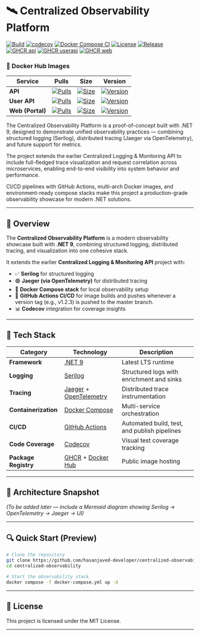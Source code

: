 # 🛰️ Centralized Observability Platform

[![Build](https://github.com/hasanjaved-developer/CentralizedObservability/actions/workflows/dotnet-tests.yml/badge.svg?branch=master)](https://github.com/hasanjaved-developer/CentralizedObservability/actions/workflows/dotnet-tests.yml)
[![codecov](https://codecov.io/gh/hasanjaved-developer/CentralizedObservability/branch/master/graph/badge.svg)](https://codecov.io/gh/hasanjaved-developer/CentralizedObservability)
[![Docker Compose CI](https://github.com/hasanjaved-developer/CentralizedObservability/actions/workflows/docker-compose-ci.yml/badge.svg)](https://github.com/hasanjaved-developer/CentralizedObservability/actions/workflows/docker-compose-ci.yml)
[![License](https://img.shields.io/github/license/hasanjaved-developer/CentralizedObservability)](LICENSE.txt)
[![Release](https://img.shields.io/github/v/tag/hasanjaved-developer/CentralizedObservability?label=release&sort=semver)](https://github.com/hasanjaved-developer/CentralizedObservability/tags)
[![GHCR api](https://img.shields.io/badge/ghcr.io-centralized--logging%2Fapi-blue?logo=github)](https://ghcr.io/hasanjaved-developer/centralized-observability/api)
[![GHCR userapi](https://img.shields.io/badge/ghcr.io-centralized--logging%2Fuserapi-blue?logo=github)](https://ghcr.io/hasanjaved-developer/centralized-observability/userapi)
[![GHCR web](https://img.shields.io/badge/ghcr.io-centralized--logging%2Fweb-blue?logo=github)](https://ghcr.io/hasanjaved-developer/centralized-observability/web)

### 🐳 Docker Hub Images

| Service | Pulls | Size | Version |
|----------|-------|------|----------|
| **API** | [![Pulls](https://img.shields.io/docker/pulls/hasanjaveddeveloper/centralized-observability-api)](https://hub.docker.com/r/hasanjaveddeveloper/centralized-observability-api) | [![Size](https://img.shields.io/docker/image-size/hasanjaveddeveloper/centralized-observability-api/latest)](https://hub.docker.com/r/hasanjaveddeveloper/centralized-observability-api/tags) | [![Version](https://img.shields.io/docker/v/hasanjaveddeveloper/centralized-observability-api?sort=semver)](https://hub.docker.com/r/hasanjaveddeveloper/centralized-observability-api/tags) |
| **User API** | [![Pulls](https://img.shields.io/docker/pulls/hasanjaveddeveloper/centralized-observability-userapi)](https://hub.docker.com/r/hasanjaveddeveloper/centralized-observability-userapi) | [![Size](https://img.shields.io/docker/image-size/hasanjaveddeveloper/centralized-observability-userapi/latest)](https://hub.docker.com/r/hasanjaveddeveloper/centralized-observability-userapi/tags) | [![Version](https://img.shields.io/docker/v/hasanjaveddeveloper/centralized-observability-userapi?sort=semver)](https://hub.docker.com/r/hasanjaveddeveloper/centralized-observability-userapi/tags) |
| **Web (Portal)** | [![Pulls](https://img.shields.io/docker/pulls/hasanjaveddeveloper/centralized-observability-web)](https://hub.docker.com/r/hasanjaveddeveloper/centralized-observability-web) | [![Size](https://img.shields.io/docker/image-size/hasanjaveddeveloper/centralized-observability-web/latest)](https://hub.docker.com/r/hasanjaveddeveloper/centralized-observability-web/tags) | [![Version](https://img.shields.io/docker/v/hasanjaveddeveloper/centralized-observability-web?sort=semver)](https://hub.docker.com/r/hasanjaveddeveloper/centralized-observability-web/tags) |

The Centralized Observability Platform is a proof-of-concept built with .NET 9, designed to demonstrate unified observability practices — combining structured logging (Serilog), distributed tracing (Jaeger via OpenTelemetry), and future support for metrics.

The project extends the earlier Centralized Logging & Monitoring API to include full-fledged trace visualization and request correlation across microservices, enabling end-to-end visibility into system behavior and performance.

CI/CD pipelines with GitHub Actions, multi-arch Docker images, and environment-ready compose stacks make this project a production-grade observability showcase for modern .NET solutions.

---

## 🧭 Overview

The **Centralized Observability Platform** is a modern observability showcase built with **.NET 9**, combining structured logging, distributed tracing, and visualization into one cohesive stack.

It extends the earlier **Centralized Logging & Monitoring API** project with:
- ✅ **Serilog** for structured logging  
- 🟣 **Jaeger (via OpenTelemetry)** for distributed tracing  
- 🧩 **Docker Compose stack** for local observability setup  
- 🚀 **GitHub Actions CI/CD** for image builds and pushes whenever a version tag (e.g., v1.2.3) is pushed to the master branch.  
- 📊 **Codecov** integration for coverage insights  

---

## 🧱 Tech Stack

| Category | Technology | Description |
|-----------|-------------|-------------|
| **Framework** | [.NET 9](https://dotnet.microsoft.com/) | Latest LTS runtime |
| **Logging** | [Serilog](https://serilog.net/) | Structured logs with enrichment and sinks |
| **Tracing** | [Jaeger](https://www.jaegertracing.io/) + [OpenTelemetry](https://opentelemetry.io/) | Distributed trace instrumentation |
| **Containerization** | [Docker Compose](https://docs.docker.com/compose/) | Multi-service orchestration |
| **CI/CD** | [GitHub Actions](https://github.com/features/actions) | Automated build, test, and publish pipelines |
| **Code Coverage** | [Codecov](https://about.codecov.io/) | Visual test coverage tracking |
| **Package Registry** | [GHCR](https://ghcr.io) + [Docker Hub](https://hub.docker.com/) | Public image hosting |

---

## 🧩 Architecture Snapshot
*(To be added later — include a Mermaid diagram showing Serilog → OpenTelemetry → Jaeger → UI)*

---

## 🔍 Quick Start (Preview)

```bash
# Clone the repository
git clone https://github.com/hasanjaved-developer/centralized-observability.git
cd centralized-observability

# Start the observability stack
docker compose -f docker-compose.yml up -d
```
---

## 📜 License

This project is licensed under the MIT License.

---
